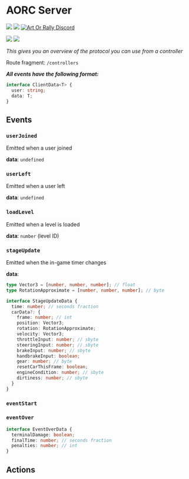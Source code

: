 # AORC Server

[![](https://img.shields.io/github/v/release/Theaninova/aorc-server?label=Download)](https://github.com/Theaninova/aorc-server/releases/latest)
![](https://img.shields.io/badge/Game%20Version-v1.3.3a-blue)
[![Art Or Rally Discord](https://badgen.net/discord/members/Sx3e7qGTh9)](https://discord.gg/Sx3e7qGTh9)

[![](https://img.shields.io/badge/Controller%20Reference%20Implementation-GitHub-23292F)](https://github.com/Theaninova/aorc-reference-observer)
[![](https://img.shields.io/badge/AOR%20Client%20Mod-GitHub-23292F)](https://github.com/Theaninova/aorc-client)

*This gives you an overview of the protocol you can use from a controller*

Route fragment: `/controllers`

***All events have the following format:***
```ts
interface ClientData<T> {
  user: string;
  data: T;
}
```

## Events

### `userJoined`
Emitted when a user joined

**data**: `undefined`

### `userLeft`

Emitted when a user left

**data**: `undefined`

### `loadLevel`

Emitted when a level is loaded

**data**: `number` (level ID)

### `stageUpdate`

Emitted when the in-game timer changes

**data**:
```ts
type Vector3 = [number, number, number]; // float
type RotationApproximate = [number, number, number]; // byte

interface StageUpdateData {
  time: number; // seconds fraction
  carData?: {
    frame: number; // int
    position: Vector3;
    rotation: RotationApproximate;
    velocity: Vector3;
    throttleInput: number; // sbyte
    steeringInput: number; // sbyte
    brakeInput: number; // sbyte
    handbrakeInput: boolean;
    gear: number; // byte
    resetCarThisFrame: boolean;
    engineCondition: number; // sbyte
    dirtiness: number; // sbyte
  }
}
```

### `eventStart`

### `eventOver`

```ts
interface EventOverData {
  terminalDamage: boolean;
  finalTime: number; // seconds fraction
  penalties: number; // int
}
```

## Actions
